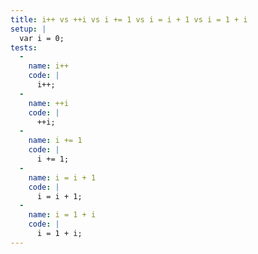 ```yaml
---
title: i++ vs ++i vs i += 1 vs i = i + 1 vs i = 1 + i
setup: |
  var i = 0;
tests:
  -
    name: i++
    code: |
      i++;
  -
    name: ++i
    code: |
      ++i;
  -
    name: i += 1
    code: |
      i += 1;
  -
    name: i = i + 1
    code: |
      i = i + 1;
  -
    name: i = 1 + i
    code: |
      i = 1 + i;
---
```



